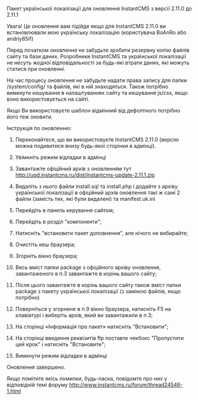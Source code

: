 Пакет української локалізації для оновлення InstantCMS з версії 2.11.0 до 2.11.1

Увага! Це оновлення вам підійде якщо для InstantCMS 2.11.0 ви встановлювали мою українську локалізацію (користувача BoAnRo або andriy85if)

Перед початком оновлення не забудьте зробити резервну копію файлів сайту та бази даних. Розробники InstantCMS та української локалізації не несуть жодної відповідальності за будь-які втрати даних, які можуть статися при оновленні. 

На час процесу оновлення не забудьте надати права запису для папки /system/config/ та файлів, які в ній знаходяться. Також потрібно вимкнути кешування в налаштуваннях сайту та кешування js/css, якщо воно використовується на сайті.

Якщо Ви використовуєте шаблон відмінний від дефолтного потрібно його теж оновити.

Інструкція по оновленню:

1. Переконайтеся, що ви використовуєте InstantCMS 2.11.0 (версію можна подивитися внизу будь-якої сторінки в адмінці).

2. Увімкніть режим відладки в адмінці

3. Завантажте офіційний архів з оновленням тут http://upd.instantcms.ru/dist/instantcms-update-2.11.1.zip

4. Видаліть з нього файли install.sql та install.php і додайте з архіву української локалізації в офіційний архів оновлення такі ж самі 2 файли (замість тих, які були видалені) та manifest.uk.ini

5. Перейдіть в панель керування сайтом;

6. Перейдіть в розділ "компоненти";

7. Натисніть "встановити пакет доповнення", але нічого не вибирайте;

8. Очистіть кеш браузера;
    
9. Згорніть вікно браузера;

10. Весь вміст папки package з офіційного архіву оновлення, завантаженого в п.3 завантажте в корінь вашого сайту;

11. Після цього завантажте в корінь вашого сайту також вміст папки package з пакету української локалізації (з заміною файлів, якщо потрібно)

12. Поверніться у згорнене в п.9 вікно браузера, натисніть F5 на клавіатурі і виберіть архів, який ви завантажили в п.3;

13. На сторінці «Інформація про пакет» натисніть "Встановити";

15. На сторінці введення реквізитів ftp поставте чекбокс "Пропустити цей крок" і натисніть "Встановити";

16. Вимкнути режим відладки в адмінці

Оновлення завершено.

Якщо помітите якісь помилки, будь-ласка, повідомте про них у відповідній темі форуму http://www.instantcms.ru/forum/thread24546-1.html

